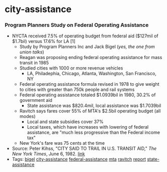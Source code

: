 # city-assistance
### Program Planners Study on Federal Operating Assistance
- NYCTA received 7.5% of operating budget from federal aid ($127mil of $1.7bil) versus 17.6% for LA [1]
  - Study by Program Planners Inc and Jack Bigel (*yes, the one from union talks*)
  - Reagan was proposing ending federal operating assistance for mass transit in 1985
  - Studied cities with 1000 or more revenue vehicles
    - LA, Philadephia, Chicago, Atlanta, Washington, San Francisco, NY
  - Federal operating assistance formula revised in 1978 to give weight to cities with greater than 750k people and rail systems
  - Federal operating assistance totaled $1.0939bil in 1980, 30.2% of government aid
    - State assistance was $820.4mil, local assistance was $1.7039bil
  - Ravitch says fares cover 55% of MTA's $2.5bil operating budget (all modes)
    - Local and state subsidies cover 37%
    - Local taxes, which have increases with lowering of federal assistance, are "much less progressive than the Federal income tax"
  - New York's fare was 75 cents at the time
- Source: Peter Kihss, "CITY SAID TO TRAIL IN U.S. TRANSIT AID," *The New York Times*, June 6, 1982. [link](https://nyti.ms/2yzIW9N)
- Tags: [bigel](../tags/bigel.md) [city-assistance](../tags/city-assistance.md) [federal-assistance](../tags/federal-assistance.md) [mta](../tags/mta.md) [ravitch](../tags/ravitch.md) [report](../tags/report.md) [state-assistance](../tags/state-assistance.md)

